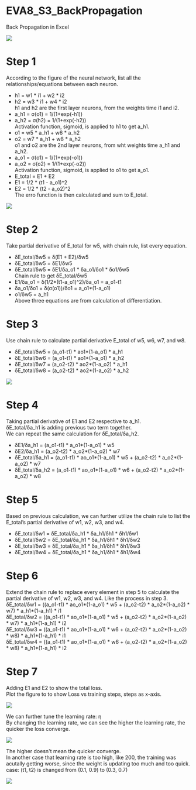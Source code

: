 # EVA8_S3_BackPropagation
Back Propagation in Excel

![](images/step_01.png)
# Step 1
According to the figure of the neural network, list all the relationships/equations between each neuron.  
* h1 = w1 * i1 + w2 * i2  
* h2 = w3 * i1 + w4 * i2  
h1 and h2 are the first layer neurons, from the weights time i1 and i2.
* a_h1 = σ(o1) = 1/(1+exp(-h1))  
* a_h2 = σ(h2) = 1/(1+exp(-h2))  
Activation function, sigmoid, is applied to h1 to get a_h1.
* o1 = w5 * a_h1 + w6 * a_h2  
* o2 = w7 * a_h1 + w8 * a_h2  
o1 and o2 are the 2nd layer neurons, from wht weights time a_h1 and a_h2.
* a_o1 = σ(o1) = 1/(1+exp(-o1))  
* a_o2 = σ(o2) = 1/(1+exp(-o2))  
Activation function, sigmoid, is applied to o1 to get a_o1.
* E_total = E1 + E2  
* E1 = 1/2 * (t1 - a_o1)^2   
* E2 = 1/2 * (t2 - a_o2)^2  
The erro function is then calculated and sum to E_total.
  
![](images/step_02.png)
# Step 2
Take partial derivative of E_total for w5, with chain rule, list every equation.
* δE_total/δw5 = δ(E1 + E2)/δw5  
* δE_total/δw5 = δE1/δw5  
* δE_total/δw5 = δE1/δa_o1 * δa_o1/δo1 * δo1/δw5  
Chain rule to get δE_total/δw5
* E1/δa_o1 = δ(1/2*(t1-a_o1)^2)/δa_o1 = a_o1-t1  
* δa_o1/δo1 = δ(σ(o1))/δo1 = a_o1*(1-a_o1)  
* o1/δw5 = a_h1  
Above three equations are from calculation of differentiation.
  
# Step 3
Use chain rule to calculate partial derivative E_total of w5, w6, w7, and w8.  
* δE_total/δw5 = (a_o1-t1) * ao1*(1-a_o1) * a_h1  
* δE_total/δw6 = (a_o1-t1) * ao1*(1-a_o1) * a_h2  
* δE_total/δw7 = (a_o2-t2) * ao2*(1-a_o2) * a_h1  
* δE_total/δw8 = (a_o2-t2) * ao2*(1-a_o2) * a_h2  
  
![](images/step_01to06.png)
  
# Step 4
Taking partial derivative of E1 and E2 respective to a_h1.  
δE_total/δa_h1 is adding previous two term together.  
We can repeat the same calculation for δE_total/δa_h2.    
* δE1/δa_h1 = (a_o1-t1) * a_o1*(1-a_o1) * w5  
* δE2/δa_h1 = (a_o2-t2) * a_o2*(1-a_o2) * w7  
* δE_total/δa_h1 = (a_o1-t1) * ao_o1*(1-a_o1) * w5 + (a_o2-t2) * a_o2*(1-a_o2) * w7  
* δE_total/δa_h2 = (a_o1-t1) * ao_o1*(1-a_o1) * w6 + (a_o2-t2) * a_o2*(1-a_o2) * w8  
  

# Step 5
Based on previous calculation, we can further utilize the chain rule to list the E_total’s partial derivative of w1, w2, w3, and w4.  
* δE_total/δw1 = δE_total/δa_h1 * δa_h1/δh1 * δh1/δw1  
* δE_total/δw2 = δE_total/δa_h1 * δa_h1/δh1 * δh1/δw2  
* δE_total/δw3 = δE_total/δa_h1 * δa_h1/δh1 * δh1/δw3  
* δE_total/δw4 = δE_total/δa_h1 * δa_h1/δh1 * δh1/δw4  


# Step 6
Extend the chain rule to replace every element in step 5 to calculate the partial derivative of w1, w2, w3, and w4. Like the process in step 3.  
δE_total/δw1 = ((a_o1-t1) * ao_o1*(1-a_o1) * w5 + (a_o2-t2) * a_o2*(1-a_o2) * w7) * a_h1*(1-a_h1) * i1  
δE_total/δw2 = ((a_o1-t1) * ao_o1*(1-a_o1) * w5 + (a_o2-t2) * a_o2*(1-a_o2) * w7) * a_h1*(1-a_h1) * i2  
δE_total/δw3 = ((a_o1-t1) * ao_o1*(1-a_o1) * w6 + (a_o2-t2) * a_o2*(1-a_o2) * w8) * a_h1*(1-a_h1) * i1  
δE_total/δw4 = ((a_o1-t1) * ao_o1*(1-a_o1) * w6 + (a_o2-t2) * a_o2*(1-a_o2) * w8) * a_h1*(1-a_h1) * i2  
  
# Step 7
Adding E1 and E2 to show the total loss.  
Plot the figure to to show Loss vs training steps, steps as x-axis.  
  
![](images/Loss_graph.png)

We can further tune the learning rate:  η  
By changing the learning rate, we can see the higher the learning rate, the quicker the loss converge.  
  
![](images/LearningRate_difference.png)
  
The higher doesn't mean the quicker converge.  
In another case that learning rate is too high, like 200, the training was acutally getting worse, since the weight is updating too much and too quick.  
case: (t1, t2) is changed from (0.1, 0.9) to (0.3, 0.7)  
  
![](images/LearningRate_tooHigh.png)

